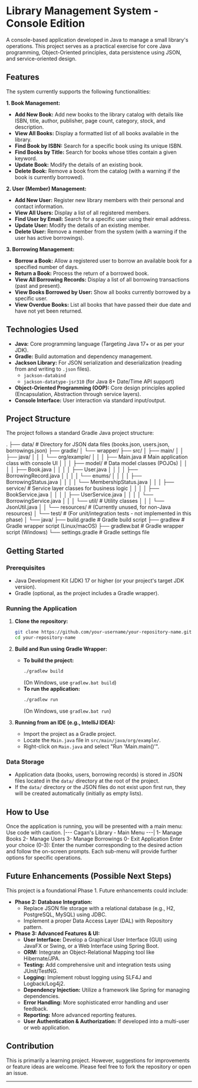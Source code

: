 # Library Management System - Console Edition

A console-based application developed in Java to manage a small library's operations. This project serves as a practical exercise for core Java programming, Object-Oriented principles, data persistence using JSON, and service-oriented design.

## Features

The system currently supports the following functionalities:

**1. Book Management:**
   - **Add New Book:** Add new books to the library catalog with details like ISBN, title, author, publisher, page count, category, stock, and description.
   - **View All Books:** Display a formatted list of all books available in the library.
   - **Find Book by ISBN:** Search for a specific book using its unique ISBN.
   - **Find Books by Title:** Search for books whose titles contain a given keyword.
   - **Update Book:** Modify the details of an existing book.
   - **Delete Book:** Remove a book from the catalog (with a warning if the book is currently borrowed).

**2. User (Member) Management:**
   - **Add New User:** Register new library members with their personal and contact information.
   - **View All Users:** Display a list of all registered members.
   - **Find User by Email:** Search for a specific user using their email address.
   - **Update User:** Modify the details of an existing member.
   - **Delete User:** Remove a member from the system (with a warning if the user has active borrowings).

**3. Borrowing Management:**
   - **Borrow a Book:** Allow a registered user to borrow an available book for a specified number of days.
   - **Return a Book:** Process the return of a borrowed book.
   - **View All Borrowing Records:** Display a list of all borrowing transactions (past and present).
   - **View Books Borrowed by User:** Show all books currently borrowed by a specific user.
   - **View Overdue Books:** List all books that have passed their due date and have not yet been returned.

## Technologies Used

*   **Java:** Core programming language (Targeting Java 17+ or as per your JDK).
*   **Gradle:** Build automation and dependency management.
*   **Jackson Library:** For JSON serialization and deserialization (reading from and writing to `.json` files).
    *   `jackson-databind`
    *   `jackson-datatype-jsr310` (for Java 8+ Date/Time API support)
*   **Object-Oriented Programming (OOP):** Core design principles applied (Encapsulation, Abstraction through service layers).
*   **Console Interface:** User interaction via standard input/output.

## Project Structure

The project follows a standard Gradle Java project structure:

.
├── data/ # Directory for JSON data files (books.json, users.json, borrowings.json)
├── gradle/
│ └── wrapper/
├── src/
│ ├── main/
│ │ ├── java/
│ │ │ └── org/example/
│ │ │ ├── Main.java # Main application class with console UI
│ │ │ ├── model/ # Data model classes (POJOs)
│ │ │ │ ├── Book.java
│ │ │ │ ├── User.java
│ │ │ │ ├── BorrowingRecord.java
│ │ │ │ └── enums/
│ │ │ │ ├── BorrowingStatus.java
│ │ │ │ └── MembershipStatus.java
│ │ │ ├── service/ # Service layer classes for business logic
│ │ │ │ ├── BookService.java
│ │ │ │ ├── UserService.java
│ │ │ │ └── BorrowingService.java
│ │ │ └── util/ # Utility classes
│ │ │ └── JsonUtil.java
│ │ └── resources/ # (Currently unused, for non-Java resources)
│ └── test/ # (For unit/integration tests - not implemented in this phase)
│ └── java/
├── build.gradle # Gradle build script
├── gradlew # Gradle wrapper script (Linux/macOS)
├── gradlew.bat # Gradle wrapper script (Windows)
└── settings.gradle # Gradle settings file
## Getting Started

### Prerequisites

*   Java Development Kit (JDK) 17 or higher (or your project's target JDK version).
*   Gradle (optional, as the project includes a Gradle wrapper).

### Running the Application

1.  **Clone the repository:**
    ```bash
    git clone https://github.com/your-username/your-repository-name.git
    cd your-repository-name
    ```

2.  **Build and Run using Gradle Wrapper:**
    *   **To build the project:**
        ```bash
        ./gradlew build
        ```
        (On Windows, use `gradlew.bat build`)
    *   **To run the application:**
        ```bash
        ./gradlew run
        ```
        (On Windows, use `gradlew.bat run`)

3.  **Running from an IDE (e.g., IntelliJ IDEA):**
    *   Import the project as a Gradle project.
    *   Locate the `Main.java` file in `src/main/java/org/example/`.
    *   Right-click on `Main.java` and select "Run 'Main.main()'".

### Data Storage

*   Application data (books, users, borrowing records) is stored in JSON files located in the `data/` directory at the root of the project.
*   If the `data/` directory or the JSON files do not exist upon first run, they will be created automatically (initially as empty lists).

## How to Use

Once the application is running, you will be presented with a main menu:
Use code with caution.
|--- Cagan's Library - Main Menu ---|
1- Manage Books
2- Manage Users
3- Manage Borrowings
0- Exit Application
Enter your choice (0-3):
Enter the number corresponding to the desired action and follow the on-screen prompts. Each sub-menu will provide further options for specific operations.

## Future Enhancements (Possible Next Steps)

This project is a foundational Phase 1. Future enhancements could include:

*   **Phase 2: Database Integration:**
    *   Replace JSON file storage with a relational database (e.g., H2, PostgreSQL, MySQL) using JDBC.
    *   Implement a proper Data Access Layer (DAL) with Repository pattern.
*   **Phase 3: Advanced Features & UI:**
    *   **User Interface:** Develop a Graphical User Interface (GUI) using JavaFX or Swing, or a Web Interface using Spring Boot.
    *   **ORM:** Integrate an Object-Relational Mapping tool like Hibernate/JPA.
    *   **Testing:** Add comprehensive unit and integration tests using JUnit/TestNG.
    *   **Logging:** Implement robust logging using SLF4J and Logback/Log4j2.
    *   **Dependency Injection:** Utilize a framework like Spring for managing dependencies.
    *   **Error Handling:** More sophisticated error handling and user feedback.
    *   **Reporting:** More advanced reporting features.
    *   **User Authentication & Authorization:** If developed into a multi-user or web application.

## Contribution

This is primarily a learning project. However, suggestions for improvements or feature ideas are welcome. Please feel free to fork the repository or open an issue.

---
